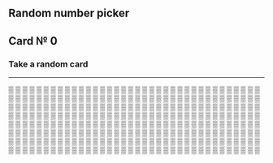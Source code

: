 ## Random number picker 

## Card № 0

### Take a random card
----
[▒](74.md) [▒](56.md) [▒](38.md) [▒](78.md) [▒](71.md) [▒](29.md) [▒](84.md) [▒](53.md) [▒](92.md) [▒](27.md) [▒](54.md) [▒](20.md) [▒](88.md) [▒](55.md) [▒](54.md) [▒](84.md) [▒](49.md) [▒](77.md) [▒](64.md) [▒](77.md) [▒](30.md) [▒](15.md) [▒](79.md) [▒](73.md) [▒](87.md) [▒](46.md) [▒](60.md) [▒](37.md) [▒](39.md) [▒](5.md) [▒](81.md) [▒](79.md) [▒](0.md) [▒](2.md) [▒](13.md) [▒](64.md) [▒](47.md) [▒](91.md) [▒](40.md) [▒](80.md) [▒](54.md) [▒](82.md) [▒](17.md) [▒](38.md) [▒](57.md) [▒](81.md) [▒](11.md) [▒](63.md) [▒](21.md) [▒](97.md) [▒](42.md) [▒](59.md) [▒](40.md) [▒](75.md) [▒](62.md) [▒](7.md) [▒](91.md) [▒](5.md) [▒](32.md) [▒](7.md) [▒](78.md) [▒](91.md) [▒](28.md) [▒](49.md) [▒](98.md) [▒](33.md) [▒](70.md) [▒](30.md) [▒](94.md) [▒](97.md) [▒](13.md) [▒](85.md) [▒](8.md) [▒](1.md) [▒](60.md) [▒](50.md) [▒](58.md) [▒](29.md) [▒](11.md) [▒](58.md) [▒](4.md) [▒](79.md) [▒](28.md) [▒](73.md) [▒](60.md) [▒](73.md) [▒](7.md) [▒](37.md) [▒](25.md) [▒](88.md) [▒](43.md) [▒](66.md) [▒](58.md) [▒](65.md) [▒](12.md) [▒](10.md) [▒](69.md) [▒](31.md) [▒](11.md) [▒](4.md) [▒](44.md) [▒](32.md) [▒](6.md) [▒](31.md) [▒](74.md) [▒](34.md) [▒](16.md) [▒](63.md) [▒](7.md) [▒](39.md) [▒](22.md) [▒](81.md) [▒](53.md) [▒](92.md) [▒](16.md) [▒](74.md) [▒](1.md) [▒](89.md) [▒](95.md) [▒](26.md) [▒](3.md) [▒](34.md) [▒](46.md) [▒](82.md) [▒](78.md) [▒](15.md) [▒](85.md) [▒](22.md) [▒](61.md) [▒](57.md) [▒](51.md) [▒](12.md) [▒](51.md) [▒](85.md) [▒](76.md) [▒](43.md) [▒](33.md) [▒](68.md) [▒](62.md) [▒](49.md) [▒](57.md) [▒](26.md) [▒](25.md) [▒](79.md) [▒](83.md) [▒](27.md) [▒](84.md) [▒](15.md) [▒](93.md) [▒](72.md) [▒](99.md) [▒](15.md) [▒](19.md) [▒](14.md) [▒](5.md) [▒](39.md) [▒](78.md) [▒](47.md) [▒](31.md) [▒](26.md) [▒](68.md) [▒](88.md) [▒](57.md) [▒](77.md) [▒](13.md) [▒](65.md) [▒](11.md) [▒](35.md) [▒](65.md) [▒](17.md) [▒](92.md) [▒](40.md) [▒](85.md) [▒](67.md) [▒](49.md) [▒](73.md) [▒](71.md) [▒](62.md) [▒](23.md) [▒](53.md) [▒](64.md) [▒](43.md) [▒](83.md) [▒](18.md) [▒](93.md) [▒](38.md) [▒](67.md) [▒](44.md) [▒](21.md) [▒](26.md) [▒](95.md) [▒](52.md) [▒](14.md) [▒](97.md) [▒](25.md) [▒](52.md) [▒](9.md) [▒](66.md) [▒](37.md) [▒](48.md) [▒](98.md) [▒](90.md) [▒](59.md) [▒](8.md) [▒](23.md) [▒](71.md) [▒](34.md) [▒](13.md) [▒](94.md) [▒](24.md) [▒](96.md) [▒](61.md) [▒](58.md) [▒](36.md) [▒](93.md) [▒](59.md) [▒](80.md) [▒](12.md) [▒](83.md) [▒](94.md) [▒](48.md) [▒](18.md) [▒](51.md) [▒](86.md) [▒](96.md) [▒](18.md) [▒](67.md) [▒](50.md) [▒](70.md) [▒](0.md) [▒](34.md) [▒](98.md) [▒](87.md) [▒](47.md) [▒](42.md) [▒](6.md) [▒](96.md) [▒](88.md) [▒](66.md) [▒](96.md) [▒](17.md) [▒](14.md) [▒](66.md) [▒](2.md) [▒](50.md) [▒](41.md) [▒](86.md) [▒](56.md) [▒](61.md) [▒](32.md) [▒](10.md) [▒](94.md) [▒](86.md) [▒](25.md) [▒](12.md) [▒](6.md) [▒](91.md) [▒](28.md) [▒](33.md) [▒](75.md) [▒](41.md) [▒](29.md) [▒](68.md) [▒](84.md) [▒](39.md) [▒](30.md) [▒](80.md) [▒](93.md) [▒](51.md) [▒](20.md) [▒](62.md) [▒](53.md) [▒](71.md) [▒](22.md) [▒](0.md) [▒](2.md) [▒](9.md) [▒](72.md) [▒](29.md) [▒](41.md) [▒](92.md) [▒](86.md) [▒](23.md) [▒](89.md) [▒](38.md) [▒](27.md) [▒](64.md) [▒](61.md) 
